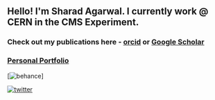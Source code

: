 ## Hello! I'm Sharad Agarwal. I currently work @ CERN in the CMS Experiment.

### Check out my publications here - [orcid](https://orcid.org/0000-0002-6492-5390) or [Google Scholar](https://scholar.google.com/citations?user=yRVFJp8AAAAJ&hl=en)

### [Personal Portfolio](https://sharad1126.github.io/)

[![behance](https://www.behance.net/sharad1126)]

[![twitter](https://img.shields.io/twitter/follow/shad1126?style=social)]((https://twitter.com/shad1126))
